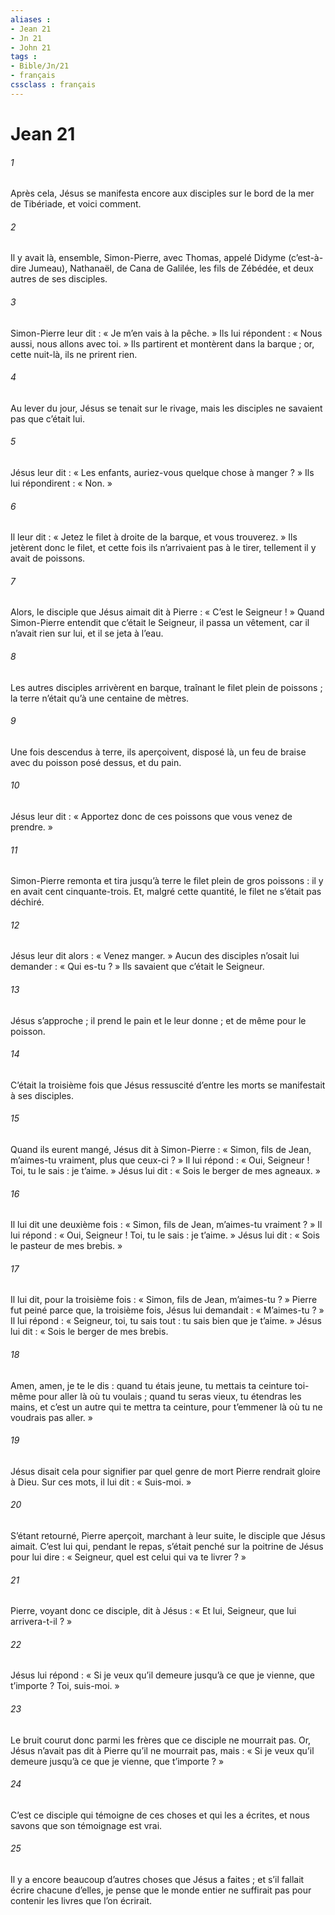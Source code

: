 ```yaml
---
aliases : 
- Jean 21
- Jn 21
- John 21
tags : 
- Bible/Jn/21
- français
cssclass : français
---
```


# Jean 21

###### 1
Après cela, Jésus se manifesta encore aux disciples sur le bord de la mer de Tibériade, et voici comment.
###### 2
Il y avait là, ensemble, Simon-Pierre, avec Thomas, appelé Didyme (c’est-à-dire Jumeau), Nathanaël, de Cana de Galilée, les fils de Zébédée, et deux autres de ses disciples.
###### 3
Simon-Pierre leur dit : « Je m’en vais à la pêche. » Ils lui répondent : « Nous aussi, nous allons avec toi. » Ils partirent et montèrent dans la barque ; or, cette nuit-là, ils ne prirent rien.
###### 4
Au lever du jour, Jésus se tenait sur le rivage, mais les disciples ne savaient pas que c’était lui.
###### 5
Jésus leur dit : « Les enfants, auriez-vous quelque chose à manger ? » Ils lui répondirent : « Non. »
###### 6
Il leur dit : « Jetez le filet à droite de la barque, et vous trouverez. » Ils jetèrent donc le filet, et cette fois ils n’arrivaient pas à le tirer, tellement il y avait de poissons.
###### 7
Alors, le disciple que Jésus aimait dit à Pierre : « C’est le Seigneur ! » Quand Simon-Pierre entendit que c’était le Seigneur, il passa un vêtement, car il n’avait rien sur lui, et il se jeta à l’eau.
###### 8
Les autres disciples arrivèrent en barque, traînant le filet plein de poissons ; la terre n’était qu’à une centaine de mètres.
###### 9
Une fois descendus à terre, ils aperçoivent, disposé là, un feu de braise avec du poisson posé dessus, et du pain.
###### 10
Jésus leur dit : « Apportez donc de ces poissons que vous venez de prendre. »
###### 11
Simon-Pierre remonta et tira jusqu’à terre le filet plein de gros poissons : il y en avait cent cinquante-trois. Et, malgré cette quantité, le filet ne s’était pas déchiré.
###### 12
Jésus leur dit alors : « Venez manger. » Aucun des disciples n’osait lui demander : « Qui es-tu ? » Ils savaient que c’était le Seigneur.
###### 13
Jésus s’approche ; il prend le pain et le leur donne ; et de même pour le poisson.
###### 14
C’était la troisième fois que Jésus ressuscité d’entre les morts se manifestait à ses disciples.
###### 15
Quand ils eurent mangé, Jésus dit à Simon-Pierre : « Simon, fils de Jean, m’aimes-tu vraiment, plus que ceux-ci ? » Il lui répond : « Oui, Seigneur ! Toi, tu le sais : je t’aime. » Jésus lui dit : « Sois le berger de mes agneaux. »
###### 16
Il lui dit une deuxième fois : « Simon, fils de Jean, m’aimes-tu vraiment ? » Il lui répond : « Oui, Seigneur ! Toi, tu le sais : je t’aime. » Jésus lui dit : « Sois le pasteur de mes brebis. »
###### 17
Il lui dit, pour la troisième fois : « Simon, fils de Jean, m’aimes-tu ? » Pierre fut peiné parce que, la troisième fois, Jésus lui demandait : « M’aimes-tu ? » Il lui répond : « Seigneur, toi, tu sais tout : tu sais bien que je t’aime. » Jésus lui dit : « Sois le berger de mes brebis.
###### 18
Amen, amen, je te le dis : quand tu étais jeune, tu mettais ta ceinture toi-même pour aller là où tu voulais ; quand tu seras vieux, tu étendras les mains, et c’est un autre qui te mettra ta ceinture, pour t’emmener là où tu ne voudrais pas aller. »
###### 19
Jésus disait cela pour signifier par quel genre de mort Pierre rendrait gloire à Dieu. Sur ces mots, il lui dit : « Suis-moi. »
###### 20
S’étant retourné, Pierre aperçoit, marchant à leur suite, le disciple que Jésus aimait. C’est lui qui, pendant le repas, s’était penché sur la poitrine de Jésus pour lui dire : « Seigneur, quel est celui qui va te livrer ? »
###### 21
Pierre, voyant donc ce disciple, dit à Jésus : « Et lui, Seigneur, que lui arrivera-t-il ? »
###### 22
Jésus lui répond : « Si je veux qu’il demeure jusqu’à ce que je vienne, que t’importe ? Toi, suis-moi. »
###### 23
Le bruit courut donc parmi les frères que ce disciple ne mourrait pas. Or, Jésus n’avait pas dit à Pierre qu’il ne mourrait pas, mais : « Si je veux qu’il demeure jusqu’à ce que je vienne, que t’importe ? »
###### 24
C’est ce disciple qui témoigne de ces choses et qui les a écrites, et nous savons que son témoignage est vrai.
###### 25
Il y a encore beaucoup d’autres choses que Jésus a faites ; et s’il fallait écrire chacune d’elles, je pense que le monde entier ne suffirait pas pour contenir les livres que l’on écrirait.
